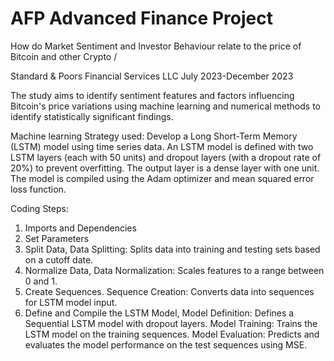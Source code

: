 # AFP Advanced Finance Project
How do Market Sentiment and Investor Behaviour relate to the price of Bitcoin and other Crypto / 

Standard & Poors Financial Services LLC 
July 2023-December 2023

The study aims to identify sentiment features and factors influencing Bitcoin's price variations using machine learning and numerical methods to identify statistically significant findings.

Machine learning Strategy used:
Develop a Long Short-Term Memory (LSTM) model using time series data.
An LSTM model is defined with two LSTM layers (each with 50 units) and dropout layers (with a dropout rate of 20%) to prevent overfitting. The output layer is a dense layer with one unit. The model is compiled using the Adam optimizer and mean squared error loss function.

Coding Steps:

1. Imports and Dependencies
2. Set Parameters
3. Split Data, Data Splitting: Splits data into training and testing sets based on a cutoff date.
4. Normalize Data, Data Normalization: Scales features to a range between 0 and 1.
5. Create Sequences. Sequence Creation: Converts data into sequences for LSTM model input.
6. Define and Compile the LSTM Model, Model Definition: Defines a Sequential LSTM model with dropout layers.
Model Training: Trains the LSTM model on the training sequences.
Model Evaluation: Predicts and evaluates the model performance on the test sequences using MSE.






